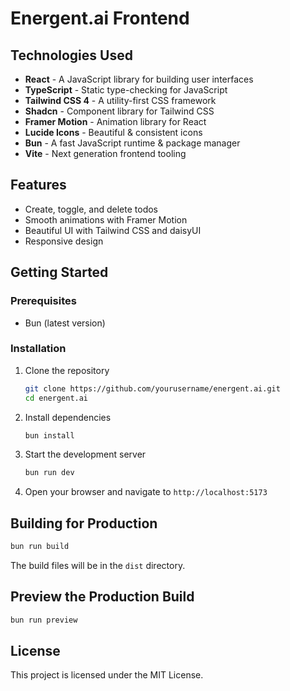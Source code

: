 # Energent.ai Frontend

## Technologies Used

- **React** - A JavaScript library for building user interfaces
- **TypeScript** - Static type-checking for JavaScript
- **Tailwind CSS 4** - A utility-first CSS framework
- **Shadcn** - Component library for Tailwind CSS
- **Framer Motion** - Animation library for React
- **Lucide Icons** - Beautiful & consistent icons
- **Bun** - A fast JavaScript runtime & package manager
- **Vite** - Next generation frontend tooling

## Features

- Create, toggle, and delete todos
- Smooth animations with Framer Motion
- Beautiful UI with Tailwind CSS and daisyUI
- Responsive design

## Getting Started

### Prerequisites

- Bun (latest version)

### Installation

1. Clone the repository
   ```bash
   git clone https://github.com/yourusername/energent.ai.git
   cd energent.ai
   ```

2. Install dependencies
   ```bash
   bun install
   ```

3. Start the development server
   ```bash
   bun run dev
   ```

4. Open your browser and navigate to `http://localhost:5173`

## Building for Production

```bash
bun run build
```

The build files will be in the `dist` directory.

## Preview the Production Build

```bash
bun run preview
```

## License

This project is licensed under the MIT License.
